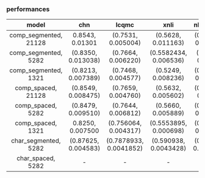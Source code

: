 ### performances

| model | chn | lcqmc |  xnli   |   nlpcc_dbqa  |   book_review     |   shopping    |  weibo    | law_qa  |
| :----: | :----: | :----: |  :----: |   :----: |    :----: |   :----:   |   :----: |  :----: |
| comp_segmented, 21128	     |    0.8543, 0.01301       |    (0.7531, 0.005004)     |   (0.5628, 0.011163)     |  (0.556114, 0.009482)   |   (0.7763875, 0.00141283)   |    (0.919080, 0.0032560)    |  (0.970950, 0.00054999)  |   (0.850536, 0.002830)   |
| comp_segmented, 5282	     |     (0.8350, 0.013038)      |   (0.7664, 0.006220)      |   (0.5582434, 0.006536)   |   (0.57602, 0.00751)    |    (0.766699, 0.0058847)    |   (0.916559, 0.003792)    |   (0.96933, 0.0016781)   |    (0.8553016, 0.0024266)   |
| comp_segmented, 1321	     |     (0.8213, 0.007389)      |   (0.7468, 0.004577)     |   (0.5249, 0.008236)    |    (0.578464, 0.009185)   |    (0.759259, 0.0032982)     |     (0.90399, 0.00482046)      |     (0.9602899, 0.0059646)     |    (0.856348, 0.0026622)   |
|  comp_spaced, 21128       |     (0.8549, 0.008475)      |   (0.7659, 0.004760)    |   (0.5632, 0.005602)    |   (0.561314, 0.01116)  |  (0.776990, 0.0035761)  | (0.91777, 0.00260616)    |    (0.967450, 0.0035126)    | (0.8564584, 0.0010361)    |    
|  comp_spaced, 5282       |    (0.8479, 0.009510)       |   (0.7644, 0.006812)    |   (0.5660, 0.005889)   |   (0.576532, 0.008498)   |   (0.7702, 0.003099)   |(0.913550, 0.00540208)  |   (0.9663299, 0.0019344)   | (0.857725, 0.00470817)    |     
|  comp_spaced, 1321       |    0.8250,  0.007500      |   (0.756064, 0.004317)    |  (0.5553895, 0.000698)    |   (0.596060, 0.012279)    |  (0.75514, 0.00646949)  | (0.9083399, 0.0038582)    |   (0.9670799, 0.0040933)   |  (0.853043, 0.00136723)   |      
|  char_segmented, 5282       |      (0.87625, 0.004583)     |   (0.7878933, 0.0041852)  |    (0.590938, 0.0043428)  |   (0.620227, 0.0115466)   |  (0.7853, 0.002000)  |    (0.9224625, 0.00223)    |    (0.883033, 0.0009637)    |   (0.855825, 0.00234)   |  
|  char_spaced, 5282       |   -  |  -  |   -   |   -  |  -  |     -   |   -   |    -  |   - |   